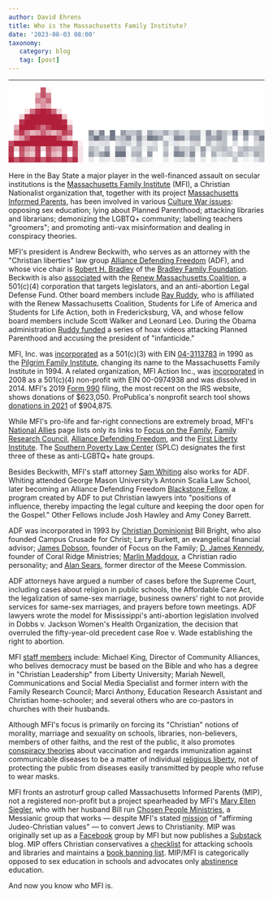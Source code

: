 ```yaml
---
author: David Ehrens
title: Who is the Massachusetts Family Institute?
date: '2023-08-03 08:00'
taxonomy:
   category: blog
   tag: [post]
---
```

---
 
![](mfi.png)

Here in the Bay State a major player in the well-financed assault on secular institutions is the [Massachusetts Family Institute](https://www.mafamily.org/) (MFI), a Christian Nationalist organization that, together with its project [Massachusetts Informed Parents](https://massinformedparents.substack.com/p/welcome-to-massachusetts-informed), has been involved in various [Culture War issues](https://massinformedparents.substack.com/): opposing sex education; lying about Planned Parenthood; attacking libraries and librarians; demonizing the LGBTQ+ community; labelling teachers "groomers"; and promoting anti-vax misinformation and dealing in conspiracy theories.

MFI's president is Andrew Beckwith, who serves as an attorney with the "Christian liberties" law group [Alliance Defending Freedom](https://adflegal.org/) (ADF), and whose vice chair is [Robert H. Bradley](https://projects.propublica.org/nonprofits/organizations/43113783) of the [Bradley Family Foundation](https://www.commondreams.org/views/2020/07/15/bradley-foundation-bankrolled-right-wing-reopen-effort-despite-rising-coronavirus). Beckwith is also [associated](https://corp.sec.state.ma.us/CorpWeb/CorpSearch/CorpSearchViewPDF.aspx) with the [Renew Massachusetts Coalition](https://corp.sec.state.ma.us/CorpWeb/CorpSearch/CorpSearchViewPDF.aspx), a 501(c)(4) corporation that targets legislators, and an anti-abortion Legal Defense Fund. Other board members include [Ray Ruddy](https://studentsforlife.org/people/ray-ruddy/), who is affiliated with the Renew Massachusetts Coalition, Students for Life of America and Students for Life Action, both in Fredericksburg, VA, and whose fellow board members include Scott Walker and Leonard Leo. During the Obama administration [Ruddy funded](https://www.mediamatters.org/lila-rose/who-raymond-ruddy-lila-roses-funder) a series of hoax videos attacking Planned Parenthood and accusing the president of "infanticide."

MFI, Inc. was [incorporated](https://corp.sec.state.ma.us/CorpWeb/CorpSearch/CorpSummary.aspx?sysvalue=kVyCQQWlPL4pRUjQvrcqyxAiy3MY.F4_gAVxQMS2eXA-) as a 501(c)(3) with EIN [04-3113783](https://apps.irs.gov/app/eos/details/) in 1990 as the [Pilgrim Family Institute](https://corp.sec.state.ma.us/CorpWeb/CorpSearch/CorpSearchViewPDF.aspx), changing its name to the Massachusetts Family Institute in 1994. A related organization, MFI Action Inc., was [incorporated](https://corp.sec.state.ma.us/CorpWeb/CorpSearch/CorpSearchViewPDF.aspx) in 2008 as a 501(c)(4) non-profit with EIN 00-0974938 and was dissolved in 2014. MFI's 2019 [Form 990](https://apps.irs.gov/pub/epostcard/cor/043113783_201912_990_2021030217779797.pdf) filing, the most recent on the IRS website, shows donations of $623,050. ProPublica's nonprofit search tool shows [donations in 2021](https://projects.propublica.org/nonprofits/organizations/43113783/202233189349318763/full) of $904,875.

While MFI's pro-life and far-right connections are extremely broad, MFI's [National Allies](https://www.mafamily.org/national-allies/) page lists only its links to [Focus on the Family](https://www.splcenter.org/fighting-hate/extremist-files/group/family-research-council), [Family Research Council](https://www.hrc.org/press-releases/why-is-hrc-calling-the-family-research-council-a-hate-group-because-it-is-o), [Alliance Defending Freedom](https://www.splcenter.org/news/2020/04/10/why-alliance-defending-freedom-hate-group), and the [First Liberty Institute](https://en.wikipedia.org/wiki/First_Liberty_Institute). The [Southern Poverty Law Center](https://www.splcenter.org/search?keyword=adf) (SPLC) designates the first three of these as anti-LGBTQ+ hate groups.

Besides Beckwith, MFI's staff attorney [Sam Whiting](https://www.mafamily.org/meet-our-staff/) also works for ADF. Whiting attended George Mason University’s Antonin Scalia Law School, later becoming an Alliance Defending Freedom [Blackstone Fellow](https://blackstonelegalfellowship.org/what-is-blackstone/), a program created by ADF to put Christian lawyers into "positions of influence, thereby impacting the legal culture and keeping the door open for the Gospel." Other Fellows include Josh Hawley and Amy Coney Barrett.

ADF was incorporated in 1993 by [Christian Dominionist](https://en.wikipedia.org/wiki/Seven_Mountain_Mandate) Bill Bright, who also founded Campus Crusade for Christ; Larry Burkett, an evangelical financial advisor; [James Dobson](https://www.huffpost.com/entry/james-dobson-pushed-out-o_n_495022), founder of Focus on the Family; [D. James Kennedy](https://www.christianitytoday.com/news/2022/june/kennedy-coral-ridge-media-hate-group-splc-thomas-defamation.html), founder of Coral Ridge Ministries; [Marlin Maddoux](https://pointofview.net/us/), a Christian radio personality; and [Alan Sears](https://www.politico.com/magazine/politico50/2016/alan-sears/), former director of the Meese Commission.

ADF attorneys have argued a number of cases before the Supreme Court, including cases about religion in public schools, the Affordable Care Act, the legalization of same-sex marriage, business owners' right to not provide services for same-sex marriages, and prayers before town meetings. ADF lawyers wrote the model for Mississippi's anti-abortion legislation involved in Dobbs v. Jackson Women's Health Organization, the decision that overruled the fifty-year-old precedent case Roe v. Wade establishing the right to abortion.

MFI [staff members](https://www.mafamily.org/meet-our-staff/) include: Michael King, Director of Community Alliances, who belives democracy must be based on the Bible and who has a degree in "Christian Leadership" from Liberty University; Mariah Newell, Communications and Social Media Specialist and former intern with the Family Research Council; Marci Anthony, Education Research Assistant and Christian home-schooler; and several others who are co-pastors in churches with their husbands.

Although MFI's focus is primarily on forcing its "Christian" notions of morality, marriage and sexuality on schools, libraries, non-believers, members of other faiths, and the rest of the public, it also promotes [conspiracy theories](https://www.foxbusiness.com/politics/mass-health-officials-google-covid-spyware-1m-phones-lawsuit) about vaccination and regards immunization against communicable diseases to be a matter of individual [religious liberty](https://www.mafamily.org/wp-content/uploads/2023/03/2023_2024-VaccineBillsBrief.pdf), not of protecting the public from diseases easily transmitted by people who refuse to wear masks.

MFI fronts an astroturf group called Massachusetts Informed Parents (MIP), not a registered non-profit but a project spearheaded by MFI's [Mary Ellen Siegler](https://www.mafamily.org/meet-our-staff/), who with her husband Bill run [Chosen People Ministries](https://www.chosenpeople.com/bill-and-mary-ellen-siegler/), a Messianic group that works — despite MFI's stated [mission](https://www.mafamily.org/about/) of "affirming Judeo-Christian values" — to convert Jews to Christianity. MIP was originally set up as a [Facebook](https://www.facebook.com/groups/691040948079576/) group by MFI but now publishes a [Substack](https://massinformedparents.substack.com/) blog. MIP offers Christian conservatives a [checklist](https://www.mafamily.org/wp-content/uploads/2020/05/MIP-Action-Item-List.pdf) for attacking schools and libraries and maintains a [book banning list](https://www.mafamily.org/wp-content/uploads/2022/10/MIP-Parent-Advisory-Book-List-.pdf). MIP/MFI is categorically opposed to sex education in schools and advocates only [abstinence](https://weascend.org/) education.

And now you know who MFI is.

